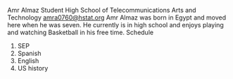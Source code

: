 Amr Almaz
Student
High School of Telecommunications Arts and Technology
amra0760@hstat.org
Amr Almaz was born in Egypt and moved here when he was seven. He currently is in high school and enjoys playing and watching Basketball in his free time.
Schedule
1) SEP
2) Spanish
3) English
4) US history